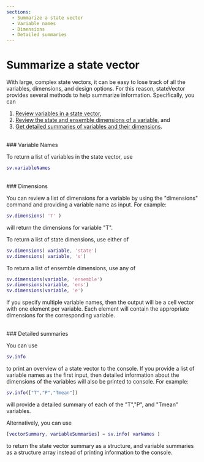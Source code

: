 ```yaml
---
sections:
  - Summarize a state vector
  - Variable names
  - Dimensions
  - Detailed summaries
---
```

# Summarize a state vector

With large, complex state vectors, it can be easy to lose track of all the variables, dimensions, and design options. For this reason, stateVector provides several methods to help summarize information. Specifically, you can
1. [Review variables in a state vector](#variable-names),
2. [Review the state and ensemble dimensions of a variable](#dimensions), and
3. [Get detailed summaries of variables and their dimensions](#detailed-summaries).

<br>
### Variable Names

To return a list of variables in the state vector, use
```matlab
sv.variableNames
```

<br>
### Dimensions

You can review a list of dimensions for a variable by using the "dimensions" command and providing a variable name as input. For example:
```matlab
sv.dimensions( 'T' )
```
will return the dimensions for variable "T".

To return a list of state dimensions, use either of
```matlab
sv.dimensions( variable, 'state')
sv.dimensions( variable, 's')
```

To return a list of ensemble dimensions, use any of
```matlab
sv.dimensions(variable, 'ensemble')
sv.dimensions(variable, 'ens')
sv.dimensions(variable, 'e')
```

If you specify multiple variable names, then the output will be a cell vector with one element per variable. Each element will contain the appropriate dimensions for the corresponding variable.

<br>
### Detailed summaries

You can use
```matlab
sv.info
```
to print an overview of a state vector to the console. If you provide a list of variable names as the first input, then detailed information about the dimensions of the variables will also be printed to console. For example:
```matlab
sv.info(["T","P","Tmean"])
```
will provide a detailed summary of each of the "T","P", and "Tmean" variables.

Alternatively, you can use
```matlab
[vectorSummary, variableSummaries] = sv.info( varNames )
```
to return the state vector summary as a structure, and variable summaries as a structure array instead of printing information to the console.
